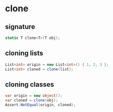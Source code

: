 # clone

## signature

```csharp
static T clone<T>(T obj);
```

## cloning lists

```csharp
List<int> origin = new List<int>() { 1, 2, 3 };
List<int> cloned = clone(list);
```

## cloning classes

```csharp
var origin = new object();
var cloned = clone(obj);
Assert.NotEqual(origin, cloned);
```